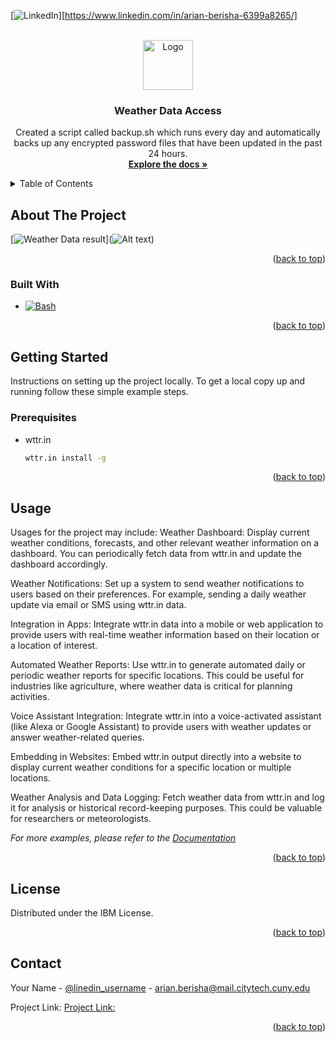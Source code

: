 <!-- Improved compatibility of back to top link: See: https://github.com/othneildrew/Best-README-Template/pull/73 -->
<a name="readme-top"></a>
<!--
*** Thanks for checking out the Best-README-Template. If you have a suggestion
*** that would make this better, please fork the repo and create a pull request
*** or simply open an issue with the tag "enhancement".
*** Don't forget to give the project a star!
*** Thanks again! Now go create something AMAZING! :D
-->



<!-- PROJECT SHIELDS -->
<!--
*** I'm using markdown "reference style" links for readability.
*** Reference links are enclosed in brackets [ ] instead of parentheses ( ).
*** See the bottom of this document for the declaration of the reference variables
*** for contributors-url, forks-url, etc. This is an optional, concise syntax you may use.
*** https://www.markdownguide.org/basic-syntax/#reference-style-links
-->

[![LinkedIn][linkedin-shield]][https://www.linkedin.com/in/arian-berisha-6399a8265/]



<!-- PROJECT LOGO -->
<br />
<div align="center">
  <a href="https://github.com/github_username/repo_name">
    <img src="images/logo.png" alt="Logo" width="80" height="80">
  </a>

<h3 align="center">Weather Data Access</h3>

  <p align="center">
    Created a script called backup.sh which runs every day and automatically backs up any encrypted password files that have been updated in the past 24 hours.
    <br />
    <a href="https://github.com/ArianB2/Linux-Project-2"><strong>Explore the docs »</strong></a>
  </p>
</div>



<!-- TABLE OF CONTENTS -->
<details>
  <summary>Table of Contents</summary>
  <ol>
    <li>
      <a href="#about-the-project">About The Project</a>
      <ul>
        <li><a href="#built-with">Built With</a></li>
      </ul>
    </li>
    <li>
      <a href="#getting-started">Getting Started</a>
      <ul>
        <li><a href="#prerequisites">Prerequisites</a></li>
        <li><a href="#installation">Installation</a></li>
      </ul>
    </li>
    <li><a href="#usage">Usage</a></li>
    <li><a href="#roadmap">Roadmap</a></li>
    <li><a href="#contributing">Contributing</a></li>
    <li><a href="#license">License</a></li>
    <li><a href="#contact">Contact</a></li>
    <li><a href="#acknowledgments">Acknowledgments</a></li>
  </ol>
</details>



<!-- ABOUT THE PROJECT -->
## About The Project

[![Weather Data result][product-screenshot]](![Alt text](weather-2.PNG))



<p align="right">(<a href="#readme-top">back to top</a>)</p>



### Built With

* [![Bash][Bash.sh]][Next-url]

<p align="right">(<a href="#readme-top">back to top</a>)</p>



<!-- GETTING STARTED -->
## Getting Started

Instructions on setting up the project locally.
To get a local copy up and running follow these simple example steps.

### Prerequisites

* wttr.in
  ```sh
  wttr.in install -g
  ```



<p align="right">(<a href="#readme-top">back to top</a>)</p>



<!-- USAGE EXAMPLES -->
## Usage

Usages for the project may include: Weather Dashboard:
Display current weather conditions, forecasts, and other relevant weather information on a dashboard. You can periodically fetch data from wttr.in and update the dashboard accordingly.

Weather Notifications:
Set up a system to send weather notifications to users based on their preferences. For example, sending a daily weather update via email or SMS using wttr.in data.

Integration in Apps:
Integrate wttr.in data into a mobile or web application to provide users with real-time weather information based on their location or a location of interest.

Automated Weather Reports:
Use wttr.in to generate automated daily or periodic weather reports for specific locations. This could be useful for industries like agriculture, where weather data is critical for planning activities.

Voice Assistant Integration:
Integrate wttr.in into a voice-activated assistant (like Alexa or Google Assistant) to provide users with weather updates or answer weather-related queries.

Embedding in Websites:
Embed wttr.in output directly into a website to display current weather conditions for a specific location or multiple locations.

Weather Analysis and Data Logging:
Fetch weather data from wttr.in and log it for analysis or historical record-keeping purposes. This could be valuable for researchers or meteorologists.

_For more examples, please refer to the [Documentation](https://github.com/chubin/wttr.in)_

<p align="right">(<a href="#readme-top">back to top</a>)</p>



<!-- LICENSE -->
## License

Distributed under the IBM License.

<p align="right">(<a href="#readme-top">back to top</a>)</p>



<!-- CONTACT -->
## Contact

Your Name - [@linedin_username](https://www.linkedin.com/in/arian-berisha-6399a8265/) - arian.berisha@mail.citytech.cuny.edu

Project Link: [Project Link: ](https://github.com/ArianB2/Linux-Project-)

<p align="right">(<a href="#readme-top">back to top</a>)</p>






<!-- MARKDOWN LINKS & IMAGES -->
<!-- https://www.markdownguide.org/basic-syntax/#reference-style-links -->
[contributors-shield]: https://img.shields.io/github/contributors/github_username/repo_name.svg?style=for-the-badge
[contributors-url]: https://github.com/github_username/repo_name/graphs/contributors
[forks-shield]: https://img.shields.io/github/forks/github_username/repo_name.svg?style=for-the-badge
[forks-url]: https://github.com/github_username/repo_name/network/members
[stars-shield]: https://img.shields.io/github/stars/github_username/repo_name.svg?style=for-the-badge
[stars-url]: https://github.com/github_username/repo_name/stargazers
[issues-shield]: https://img.shields.io/github/issues/github_username/repo_name.svg?style=for-the-badge
[issues-url]: https://github.com/github_username/repo_name/issues
[license-shield]: https://img.shields.io/github/license/github_username/repo_name.svg?style=for-the-badge
[license-url]: https://github.com/github_username/repo_name/blob/master/LICENSE.txt
[linkedin-shield]: https://img.shields.io/badge/-LinkedIn-black.svg?style=for-the-badge&logo=linkedin&colorB=555
[linkedin-url]: https://linkedin.com/in/linkedin_username
[product-screenshot]: images/screenshot.png
[Next.js]: https://img.shields.io/badge/next.js-000000?style=for-the-badge&logo=nextdotjs&logoColor=white
[Next-url]: https://nextjs.org/
[React.js]: https://img.shields.io/badge/React-20232A?style=for-the-badge&logo=react&logoColor=61DAFB
[React-url]: https://reactjs.org/
[Vue.js]: https://img.shields.io/badge/Vue.js-35495E?style=for-the-badge&logo=vuedotjs&logoColor=4FC08D
[Vue-url]: https://vuejs.org/
[Angular.io]: https://img.shields.io/badge/Angular-DD0031?style=for-the-badge&logo=angular&logoColor=white
[Angular-url]: https://angular.io/
[Svelte.dev]: https://img.shields.io/badge/Svelte-4A4A55?style=for-the-badge&logo=svelte&logoColor=FF3E00
[Svelte-url]: https://svelte.dev/
[Laravel.com]: https://img.shields.io/badge/Laravel-FF2D20?style=for-the-badge&logo=laravel&logoColor=white
[Laravel-url]: https://laravel.com
[Bootstrap.com]: https://img.shields.io/badge/Bootstrap-563D7C?style=for-the-badge&logo=bootstrap&logoColor=white
[Bootstrap-url]: https://getbootstrap.com
[JQuery.com]: https://img.shields.io/badge/jQuery-0769AD?style=for-the-badge&logo=jquery&logoColor=white
[JQuery-url]: https://jquery.com 
[Bash.sh]: https://upload.wikimedia.org/wikipedia/commons/thumb/4/4b/Bash_Logo_Colored.svg/2048px-Bash_Logo_Colored.svg.png
